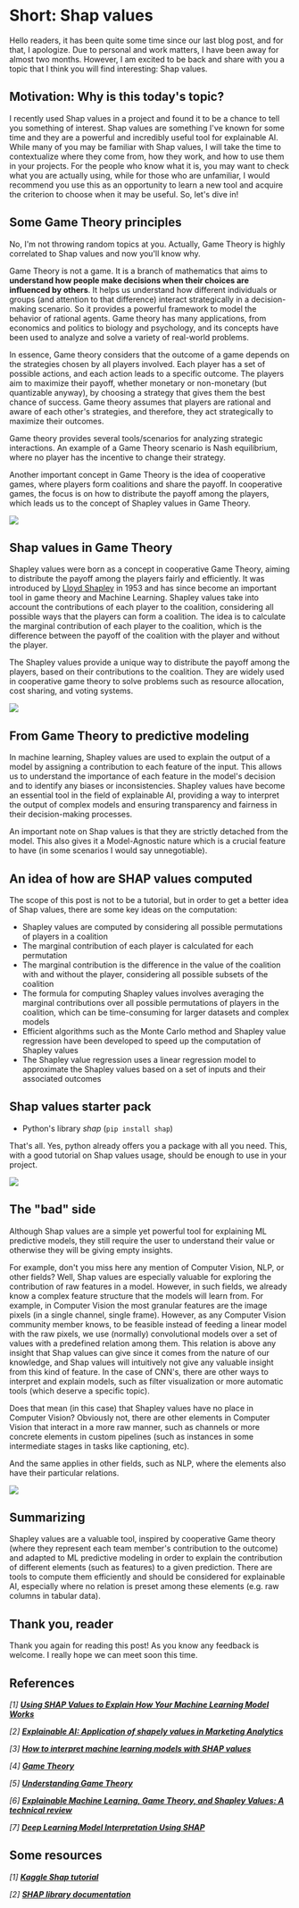 # **Short: Shap values**

Hello readers, it has been quite some time since our last blog post, and for that, I apologize. Due to personal and work matters, I have been away for almost two months. However, I am excited to be back and share with you a topic that I think you will find interesting: Shap values.

## **Motivation: Why is this today's topic?**

I recently used Shap values in a project and found it to be a chance to tell you something of interest. Shap values are something I've known for some time and they are a powerful and incredibly useful tool for explainable AI. While many of you may be familiar with Shap values, I will take the time to contextualize where they come from, how they work, and how to use them in your projects. For the people who know what it is, you may want to check what you are actually using, while for those who are unfamiliar, I would recommend you use this as an opportunity to learn a new tool and acquire the criterion to choose when it may be useful. So, let's dive in!
 
## **Some Game Theory principles**
 
 No, I'm not throwing random topics at you. Actually, Game Theory is highly correlated to Shap values and now you'll know why.
 
Game Theory is not a game. It is a branch of mathematics that aims to **understand how people make decisions when their choices are influenced by others**. It helps us understand how different individuals or groups (and attention to that difference) interact strategically in a decision-making scenario. So it provides a powerful framework to model the behavior of rational agents. Game theory has many applications, from economics and politics to biology and psychology, and its concepts have been used to analyze and solve a variety of real-world problems.

In essence, Game theory considers that the outcome of a game depends on the strategies chosen by all players involved. Each player has a set of possible actions, and each action leads to a specific outcome. The players aim to maximize their payoff, whether monetary or non-monetary (but quantizable anyway), by choosing a strategy that gives them the best chance of success. Game theory assumes that players are rational and aware of each other's strategies, and therefore, they act strategically to maximize their outcomes.

Game theory provides several tools/scenarios for analyzing strategic interactions. An example of a Game Theory scenario is Nash equilibrium, where no player has the incentive to change their strategy. 

Another important concept in Game Theory is the idea of cooperative games, where players form coalitions and share the payoff. In cooperative games, the focus is on how to distribute the payoff among the players, which leads us to the concept of Shapley values in Game Theory.

![](https://www.gametheory.online/projects/1547107965.jpg)

## **Shap values in Game Theory**

Shapley values were born as a concept in cooperative Game Theory, aiming to distribute the payoff among the players fairly and efficiently. It was introduced by [Lloyd Shapley](https://en.wikipedia.org/wiki/Lloyd_Shapley) in 1953 and has since become an important tool in game theory and Machine Learning. Shapley values take into account the contributions of each player to the coalition, considering all possible ways that the players can form a coalition. The idea is to calculate the marginal contribution of each player to the coalition, which is the difference between the payoff of the coalition with the player and without the player.

The Shapley values provide a unique way to distribute the payoff among the players, based on their contributions to the coalition. They are widely used in cooperative game theory to solve problems such as resource allocation, cost sharing, and voting systems. 

![](https://miro.medium.com/v2/resize:fit:1400/1*AzGc8wSKrP7TzLh84N8Lcg.png)

## **From Game Theory to predictive modeling**

In machine learning, Shapley values are used to explain the output of a model by assigning a contribution to each feature of the input. This allows us to understand the importance of each feature in the model's decision and to identify any biases or inconsistencies. Shapley values have become an essential tool in the field of explainable AI, providing a way to interpret the output of complex models and ensuring transparency and fairness in their decision-making processes.

An important note on Shap values is that they are strictly detached from the model. This also gives it a Model-Agnostic nature which is a crucial feature to have (in some scenarios I would say unnegotiable).

## **An idea of how are SHAP values computed**

The scope of this post is not to be a tutorial, but in order to get a better idea of Shap values, there are some key ideas on the computation:

* Shapley values are computed by considering all possible permutations of players in a coalition
* The marginal contribution of each player is calculated for each permutation
* The marginal contribution is the difference in the value of the coalition with and without the player, considering all possible subsets of the coalition
* The formula for computing Shapley values involves averaging the marginal contributions over all possible permutations of players in the coalition, which can be time-consuming for larger datasets and complex models
* Efficient algorithms such as the Monte Carlo method and Shapley value regression have been developed to speed up the computation of Shapley values
* The Shapley value regression uses a linear regression model to approximate the Shapley values based on a set of inputs and their associated outcomes

## **Shap values starter pack**

* Python's library *shap* (`pip install shap`)

That's all. Yes, python already offers you a package with all you need. This, with a good tutorial on Shap values usage, should be enough to use in your project.

![](https://shap.readthedocs.io/en/latest/_images/shap_header.png)

## **The "bad" side**

Although Shap values are a simple yet powerful tool for explaining ML predictive models, they still require the user to understand their value or otherwise they will be giving empty insights. 

For example, don't you miss here any mention of Computer Vision, NLP, or other fields? Well, Shap values are especially valuable for exploring the contribution of raw features in a model. However, in such fields, we already know a complex feature structure that the models will learn from. For example, in Computer Vision the most granular features are the image pixels (in a single channel, single frame). However, as any Computer Vision community member knows, to be feasible instead of feeding a linear model with the raw pixels, we use (normally) convolutional models over a set of values with a predefined relation among them. This relation is above any insight that Shap values can give since it comes from the nature of our knowledge, and Shap values will intuitively not give any valuable insight from this kind of feature. In the case of CNN's, there are other ways to interpret and explain models, such as filter visualization or more automatic tools (which deserve a specific topic).

Does that mean (in this case) that Shapley values have no place in Computer Vision? Obviously not, there are other elements in Computer Vision that interact in a more raw manner, such as channels or more concrete elements in custom pipelines (such as instances in some intermediate stages in tasks like captioning, etc).

And the same applies in other fields, such as NLP, where the elements also have their particular relations.

![](https://raw.githubusercontent.com/slundberg/shap/master/docs/artwork/gradient_imagenet_plot.png)

## **Summarizing**

Shapley values are a valuable tool, inspired by cooperative Game theory (where they represent each team member's contribution to the outcome) and adapted to ML predictive modeling in order to explain the contribution of different elements (such as features) to a given prediction. There are tools to compute them efficiently and should be considered for explainable AI, especially where no relation is preset among these elements (e.g. raw columns in tabular data).

## **Thank you, reader**

Thank you again for reading this post! As you know any feedback is welcome. I really hope we can meet soon this time.

## **References**

*[1]* **[*Using SHAP Values to Explain How Your Machine Learning Model Works*](https://www.kaggle.com/code/dansbecker/shap-values)**

*[2]* **[*Explainable AI: Application of shapely values in Marketing Analytics*](https://towardsdatascience.com/explainable-ai-application-of-shapely-values-in-marketing-analytics-57b716fc9d1f)**

*[3]* **[*How to interpret machine learning models with SHAP values*](https://dev.to/mage_ai/how-to-interpret-machine-learning-models-with-shap-values-54jf#:~:text=SHAP%20values%20can%20be%20used,to%20explain%20limited%20model%20types.)**

*[4]* **[*Game Theory*](https://plato.stanford.edu/entries/game-theory/)**

*[5]* **[*Understanding Game Theory*](https://www.skillsyouneed.com/lead/game-theory.html)**

*[6]* **[*Explainable Machine Learning, Game Theory, and Shapley Values: A technical review*](https://www.statcan.gc.ca/en/data-science/network/explainable-learning)**

*[7]* **[*Deep Learning Model Interpretation Using SHAP*](https://towardsdatascience.com/deep-learning-model-interpretation-using-shap-a21786e91d16)**


## Some resources

*[1]* **[*Kaggle Shap tutorial*](https://www.kaggle.com/code/dansbecker/shap-values)**

*[2]* **[*SHAP library documentation*](https://shap.readthedocs.io/en/latest/index.html)**
